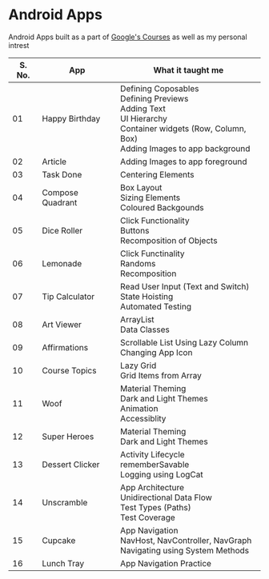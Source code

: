 # Android Apps

Android Apps built as a part of [Google's Courses](https://developer.android.com/courses/) as well as my personal intrest


|S. No.| App | What it taught me |
|------|-----|-------------------|
| 01 | Happy Birthday | Defining Coposables <br> Defining Previews <br> Adding Text <br> UI Hierarchy <br> Container widgets (Row, Column, Box) <br> Adding Images to app background |
| 02 | Article | Adding Images to app foreground |
| 03 | Task Done | Centering Elements |
| 04 | Compose Quadrant | Box Layout <br> Sizing Elements <br> Coloured Backgounds |
| 05 | Dice Roller | Click Functionality <br> Buttons <br> Recomposition of Objects |
| 06 | Lemonade | Click Functinality <br> Randoms <br> Recomposition |
| 07 | Tip Calculator | Read User Input (Text and Switch) <br> State Hoisting <br> Automated Testing |
| 08 | Art Viewer | ArrayList <br> Data Classes |
| 09 | Affirmations | Scrollable List Using Lazy Column <br> Changing App Icon |
| 10 | Course Topics | Lazy Grid <br> Grid Items from Array |
| 11 | Woof | Material Theming <br> Dark and Light Themes <br> Animation <br> Accessiblity |
| 12 | Super Heroes | Material Theming <br> Dark and Light Themes |
| 13 | Dessert Clicker | Activity Lifecycle <br> rememberSavable <br> Logging using LogCat |
| 14 | Unscramble | App Architecture <br> Unidirectional Data Flow <br> Test Types (Paths) <br> Test Coverage |
| 15 | Cupcake | App Navigation <br> NavHost, NavController, NavGraph <br> Navigating using System Methods |
| 16 | Lunch Tray | App Navigation Practice |
